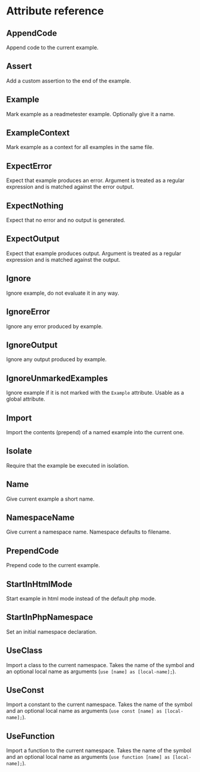 # Attribute reference

## AppendCode

Append code to the current example.

## Assert

Add a custom assertion to the end of the example.

## Example

Mark example as a readmetester example. Optionally give it a name.

## ExampleContext

Mark example as a context for all examples in the same file.

## ExpectError

Expect that example produces an error. Argument is treated as a regular
expression and is matched against the error output.

## ExpectNothing

Expect that no error and no output is generated.

## ExpectOutput

Expect that example produces output. Argument is treated as a regular
expression and is matched against the output.

## Ignore

Ignore example, do not evaluate it in any way.

## IgnoreError

Ignore any error produced by example.

## IgnoreOutput

Ignore any output produced by example.

## IgnoreUnmarkedExamples

Ignore example if it is not marked with the `Example` attribute. Usable as a
global attribute.

## Import

Import the contents (prepend) of a named example into the current one.

## Isolate

Require that the example be executed in isolation.

## Name

Give current example a short name.

## NamespaceName

Give current a namespace name. Namespace defaults to filename.

## PrependCode

Prepend code to the current example.

## StartInHtmlMode

Start example in html mode instead of the default php mode.

## StartInPhpNamespace

Set an initial namespace declaration.

## UseClass

Import a class to the current namespace. Takes the name of the symbol and an
optional local name as arguments (`use [name] as [local-name];`).

## UseConst

Import a constant to the current namespace. Takes the name of the symbol and an
optional local name as arguments (`use const [name] as [local-name];`).

## UseFunction

Import a function to the current namespace. Takes the name of the symbol and an
optional local name as arguments (`use function [name] as [local-name];`).
